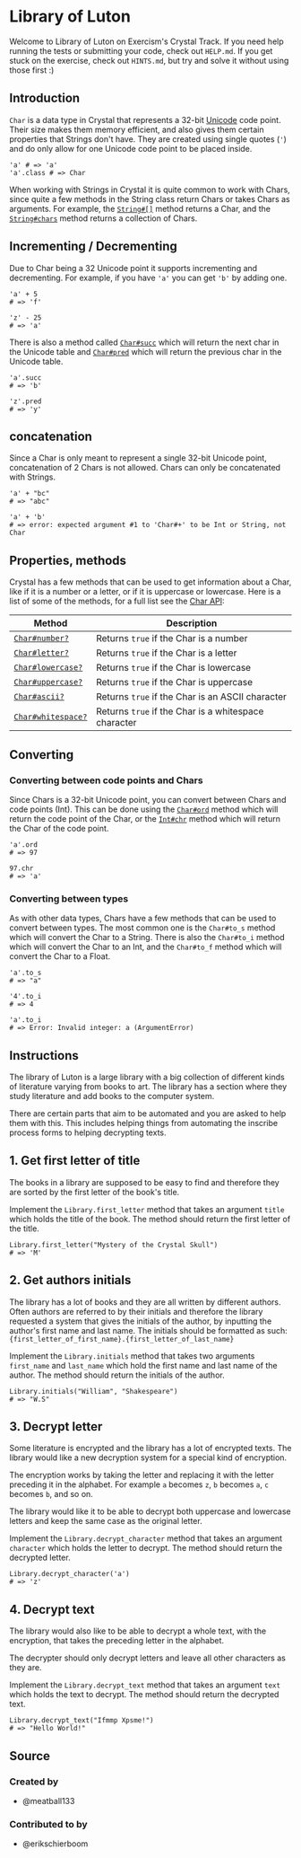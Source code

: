 # Library of Luton

Welcome to Library of Luton on Exercism's Crystal Track.
If you need help running the tests or submitting your code, check out `HELP.md`.
If you get stuck on the exercise, check out `HINTS.md`, but try and solve it without using those first :)

## Introduction

`Char` is a data type in Crystal that represents a 32-bit [Unicode][unicode] code point.
Their size makes them memory efficient, and also gives them certain properties that Strings don't have.
They are created using single quotes (`'`) and do only allow for one Unicode code point to be placed inside.

```crystal
'a' # => 'a'
'a'.class # => Char
```

When working with Strings in Crystal it is quite common to work with Chars, since quite a few methods in the String class return Chars or takes Chars as arguments.
For example, the [`String#[]`][index] method returns a Char, and the [`String#chars`][chars] method returns a collection of Chars.

## Incrementing / Decrementing

Due to Char being a 32 Unicode point it supports incrementing and decrementing. For example, if you have `'a'` you can get `'b'` by adding one.

```crystal
'a' + 5
# => 'f'

'z' - 25
# => 'a'
```

There is also a method called [`Char#succ`][succ] which will return the next char in the Unicode table and [`Char#pred`][pred] which will return the previous char in the Unicode table.

```crystal
'a'.succ
# => 'b'

'z'.pred
# => 'y'
```

## concatenation

Since a Char is only meant to represent a single 32-bit Unicode point, concatenation of 2 Chars is not allowed.
Chars can only be concatenated with Strings.

```Crystal
'a' + "bc"
# => "abc"

'a' + 'b'
# => error: expected argument #1 to 'Char#+' to be Int or String, not Char
```

## Properties, methods

Crystal has a few methods that can be used to get information about a Char, like if it is a number or a letter, or if it is uppercase or lowercase.
Here is a list of some of the methods, for a full list see the [Char API][char-api]:

| Method                           | Description                                          |
| -------------------------------- | ---------------------------------------------------- |
| [`Char#number?`][number]         | Returns `true` if the Char is a number               |
| [`Char#letter?`][letter]         | Returns `true` if the Char is a letter               |
| [`Char#lowercase?`][lowercase]   | Returns `true` if the Char is lowercase              |
| [`Char#uppercase?`][uppercase]   | Returns `true` if the Char is uppercase              |
| [`Char#ascii?`][ascii]           | Returns `true` if the Char is an ASCII character      |
| [`Char#whitespace?`][whitespace] | Returns `true` if the Char is a whitespace character |

## Converting

### Converting between code points and Chars

Since Chars is a 32-bit Unicode point, you can convert between Chars and code points (Int).
This can be done using the [`Char#ord`][ord] method which will return the code point of the Char, or the [`Int#chr`][chr] method which will return the Char of the code point.

```crystal
'a'.ord
# => 97

97.chr
# => 'a'
```

### Converting between types

As with other data types, Chars have a few methods that can be used to convert between types.
The most common one is the `Char#to_s` method which will convert the Char to a String. There is also the `Char#to_i` method which will convert the Char to an Int, and the `Char#to_f` method which will convert the Char to a Float.

```crystal
'a'.to_s
# => "a"

'4'.to_i
# => 4

'a'.to_i
# => Error: Invalid integer: a (ArgumentError)
```

[char-api]: https://crystal-lang.org/api/latest/Char.html
[succ]: https://crystal-lang.org/api/latest/Char.html#succ%3AChar-instance-method
[pred]: https://crystal-lang.org/api/latest/Char.html#pred%3AChar-instance-method
[index]: https://crystal-lang.org/api/latest/String.html#%5B%5D%28index%3AInt%29%3AChar-instance-method
[chars]: https://crystal-lang.org/api/latest/String.html#chars%3AArray%28Char%29-instance-method
[ord]: https://crystal-lang.org/api/latest/Char.html#ord%3AInt32-instance-method
[chr]: https://crystal-lang.org/api/latest/Int.html#chr%3AChar-instance-method
[number]: https://crystal-lang.org/api/latest/Char.html#number%3F%3ABool-instance-method
[letter]: https://crystal-lang.org/api/latest/Char.html#letter%3F%3ABool-instance-method
[lowercase]: https://crystal-lang.org/api/latest/Char.html#lowercase%3F%3ABool-instance-method
[uppercase]: https://crystal-lang.org/api/latest/Char.html#uppercase%3F%3ABool-instance-method
[ascii]: https://crystal-lang.org/api/latest/Char.html#ascii%3F%3ABool-instance-method
[unicode]: https://en.wikipedia.org/wiki/Unicode
[whitespace]: https://crystal-lang.org/api/latest/Char.html#whitespace%3F%3ABool-instance-method

## Instructions

The library of Luton is a large library with a big collection of different kinds of literature varying from books to art.
The library has a section where they study literature and add books to the computer system.

There are certain parts that aim to be automated and you are asked to help them with this.
This includes helping things from automating the inscribe process forms to helping decrypting texts.

## 1. Get first letter of title

The books in a library are supposed to be easy to find and therefore they are sorted by the first letter of the book's title.

Implement the `Library.first_letter` method that takes an argument `title` which holds the title of the book.
The method should return the first letter of the title.

```Crystal
Library.first_letter("Mystery of the Crystal Skull")
# => 'M'
```

## 2. Get authors initials

The library has a lot of books and they are all written by different authors.
Often authors are referred to by their initials and therefore the library requested a system that gives the initials of the author, by inputting the author's first name and last name.
The initials should be formatted as such: `{first_letter_of_first_name}.{first_letter_of_last_name}`

Implement the `Library.initials` method that takes two arguments `first_name` and `last_name` which hold the first name and last name of the author.
The method should return the initials of the author.

```Crystal
Library.initials("William", "Shakespeare")
# => "W.S"
```

## 3. Decrypt letter

Some literature is encrypted and the library has a lot of encrypted texts.
The library would like a new decryption system for a special kind of encryption.

The encryption works by taking the letter and replacing it with the letter preceding it in the alphabet.
For example `a` becomes `z`, `b` becomes `a`, `c` becomes `b`, and so on.

The library would like it to be able to decrypt both uppercase and lowercase letters and keep the same case as the original letter.

Implement the `Library.decrypt_character` method that takes an argument `character` which holds the letter to decrypt.
The method should return the decrypted letter.

```Crystal
Library.decrypt_character('a')
# => 'z'
```

## 4. Decrypt text

The library would also like to be able to decrypt a whole text, with the encryption, that takes the preceding letter in the alphabet.

The decrypter should only decrypt letters and leave all other characters as they are.

Implement the `Library.decrypt_text` method that takes an argument `text` which holds the text to decrypt.
The method should return the decrypted text.

```Crystal
Library.decrypt_text("Ifmmp Xpsme!")
# => "Hello World!"
```

## Source

### Created by

- @meatball133

### Contributed to by

- @erikschierboom